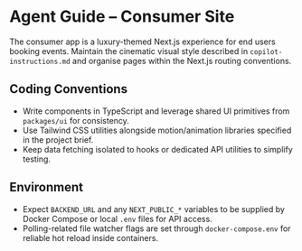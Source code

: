 # Agent Guide – Consumer Site

The consumer app is a luxury-themed Next.js experience for end users booking events. Maintain the cinematic visual style described in `copilot-instructions.md` and organise pages within the Next.js routing conventions.

## Coding Conventions
- Write components in TypeScript and leverage shared UI primitives from `packages/ui` for consistency.
- Use Tailwind CSS utilities alongside motion/animation libraries specified in the project brief.
- Keep data fetching isolated to hooks or dedicated API utilities to simplify testing.

## Environment
- Expect `BACKEND_URL` and any `NEXT_PUBLIC_*` variables to be supplied by Docker Compose or local `.env` files for API access.
- Polling-related file watcher flags are set through `docker-compose.env` for reliable hot reload inside containers.
